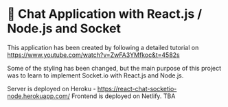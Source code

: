 # 💬 Chat Application with React.js / Node.js and Socket

This application has been created by following a detailed tutorial on https://www.youtube.com/watch?v=ZwFA3YMfkoc&t=4582s

Some of the styling has been changed, but the main purpose of this project was to learn to implement Socket.io with React.js and Node.js.

Server is deployed on Heroku - https://react-chat-socketio-node.herokuapp.com/
Frontend is deployed on Netlify. TBA
